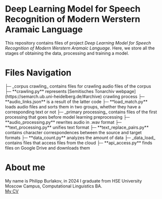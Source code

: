 # Deep Learning Model for Speech Recognition of Modern Werstern Aramaic Language
This repository contains files of project *Deep Learning Model for Speech Recognition of Modern Werstern Aramaic Language*. 
Here, we store all the stages of obtaining the data, processing and training a model.

# Files Navigation
<div background-color: brown;>
├─ _corpus crawling_ contains files for crawling audio files of the corpus
    ├─ **crawling.py** represents [Semitisches Tonarchiv webpage](https://semarch.ub.uni-heidelberg.de/#archive) crawling process
    ├─ **audio_links.json** is a result of the latter code
    ├─ **load_match.py** loads audio files and sorts them in two groups, whether they have a corresponding text or not
├─ _primary processing_ contains files of the first processing that goes before model learning preprocessing
    ├─ **audio_processing.py** rewrites audio in .wav format
    ├─ **text_processing.py** unifies text format
    ├─ **text_replace_pairs.py** contains character correspondences between the source and target formats
    ├─ **data_count.py** analyzes the amount of data
├─ _data_load_ contains files that access files from the cloud
    ├─ **api_access.py** finds files on Google Drive and downloads them
</div>


# About me
My name is Philipp Burlakov, in 2024 I graduate from HSE University Moscow Campus, Computational Linguistics BA.<br>
[My CV](https://drive.google.com/file/d/1ArmG8yozeX9hSdYGy-bUbW0L4vygBi_t/view?usp=sharing)
